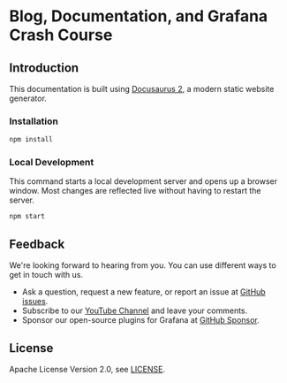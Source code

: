 # Blog, Documentation, and Grafana Crash Course

## Introduction

This documentation is built using [Docusaurus 2](https://docusaurus.io/), a modern static website generator.

### Installation

```sh
npm install
```

### Local Development

This command starts a local development server and opens up a browser window. Most changes are reflected live without having to restart the server.

```sh
npm start
```

## Feedback

We're looking forward to hearing from you. You can use different ways to get in touch with us.

- Ask a question, request a new feature, or report an issue at [GitHub issues](https://github.com/volkovlabs/volkovlabs.io/issues/new/choose).
- Subscribe to our [YouTube Channel](https://www.youtube.com/@volkovlabs) and leave your comments.
- Sponsor our open-source plugins for Grafana at [GitHub Sponsor](https://github.com/sponsors/VolkovLabs).

## License

Apache License Version 2.0, see [LICENSE](https://github.com/volkovlabs/volkovlabs.io/blob/main/LICENSE).
